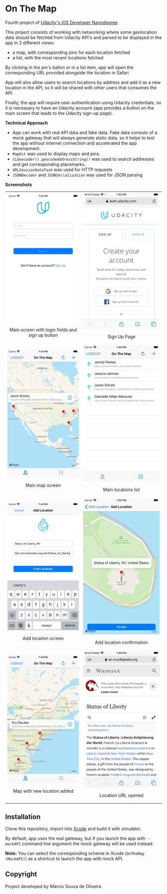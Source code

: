 # On The Map

Fourth project of [Udacity's iOS Developer Nanodegree](https://www.udacity.com/course/ios-developer-nanodegree--nd003). 

This project consists of working with networking where some geolocation data should be fetched from Udacity API's and parsed to be displayed in the app in 2 different views:
- a map, with corresponding pins for each location fetched
- a list, with the most recent locations fetched

By clicking in the pin's ballon or in a list item, app will open the corresponding URL provided alongside the location in Safari

App will also allow users to search locations by address and add it as a new location in the API, so it will be shared with other users that consumes the API.

Finally, the app will require user authentication using Udacity credentials, so it is necessary to have an Udacity account (app provides a button on the main screen that leads to the Udacity sign-up page).

**Technical Approach**
- App can work with real API data and fake data. Fake data consists of a mock gateway that will always generate static data, so it helps to test the app without internet connection and accelerated the app development.
- `MapKit` was used to display maps and pins.
- `CLGeocoder().geocodeAddressString()` was used to search addresses and get corresponding placemarks.
- `URLSessionDataTask` was used for HTTP requests
- `JSONDecoder` and `JSONSerialization` was used for JSON parsing

**Screenshots**

<table align="center">
  <tr>
     <td>
       <img src="screenshots/image1.png" width="400" title="Main screen with login fields and sign up button">
       <p align="center">Main screen with login fields and sign up button</p>
     </td>
     <td>
       <img src="screenshots/image2.png" width="400" title="Sign Up Page">
       <p align="center">Sign Up Page</p>
     </td>
  </tr>
  <tr>
     <td>
       <img src="screenshots/image3.png" width="400" title="Main map screen">
       <p align="center">Main map screen</p>
     </td>
     <td>
       <img src="screenshots/image4.png" width="400" title="Main locations list">
       <p align="center">Main locations list</p>
     </td>
  </tr>
  <tr>
     <td>
       <img src="screenshots/image5.png" width="400" title="Add location screen">
       <p align="center">Add location screen</p>
     </td>
     <td>
       <img src="screenshots/image6.png" width="400" title="Add location confirmation">
       <p align="center">Add location confirmation</p>
     </td>
  </tr>
  <tr>
     <td>
       <img src="screenshots/image7.png" width="400" title="Map with new location added">
       <p align="center">Map with new location added</p>
     </td>
     <td>
       <img src="screenshots/image8.png" width="400" title="Location URL opened">
       <p align="center">Location URL opened</p>
     </td>
  </tr>
</table>

## Installation

Clone this repository, import into [Xcode](https://developer.apple.com/xcode/) and build it with simulator.

By default, app uses the real gateway, but if you launch the app with `--mockAPI` command line argument the mock gateway will be used instead.

**Note:**  You can select the corresponding scheme in Xcode (`OnTheMap (MockAPI)`) as a shortcut to launch the app with mock API.

## Copyright

Project developed by Márcio Souza de Oliveira.
